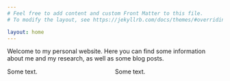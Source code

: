 ```yaml
---
# Feel free to add content and custom Front Matter to this file.
# To modify the layout, see https://jekyllrb.com/docs/themes/#overriding-theme-defaults

layout: home
---
```

Welcome to my personal website. Here you can find some information about me and my research, as well as some blog posts.

<style>
    {
        box-sizing: border-box;
    }
    /* Set additional styling options for the columns*/
    .column {
    float: left;
    width: 50%;
    }

    .row:after {
    content: "";
    display: table;
    clear: both;
    }
    </style>

<div class="row">
  <div class="column" markdown="1">
  Some text.
  </div>
  <div class="column" markdown="1">
  Some text.
  </div>
</div>



